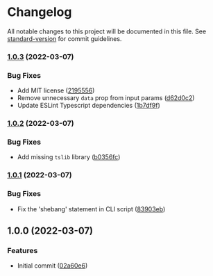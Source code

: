 # Changelog

All notable changes to this project will be documented in this file. See [standard-version](https://github.com/conventional-changelog/standard-version) for commit guidelines.

### [1.0.3](https://github.com/paulkre/wpdeploy/compare/v1.0.2...v1.0.3) (2022-03-07)


### Bug Fixes

* Add MIT license ([2195556](https://github.com/paulkre/wpdeploy/commit/219555640bc9f290113d6738ffaec960bd2fc212))
* Remove unnecessary `data` prop from input params ([d62d0c2](https://github.com/paulkre/wpdeploy/commit/d62d0c28457b6453078a12e99c111546f2c5d115))
* Update ESLint Typescript dependencies ([1b7df9f](https://github.com/paulkre/wpdeploy/commit/1b7df9f95637390a4fd7a6348b99f5861c1aaea7))

### [1.0.2](https://github.com/paulkre/wpdeploy/compare/v1.0.1...v1.0.2) (2022-03-07)


### Bug Fixes

* Add missing `tslib` library ([b0356fc](https://github.com/paulkre/wpdeploy/commit/b0356fcae731fa3d5004786b32ac70d23fbdafe2))

### [1.0.1](https://github.com/paulkre/wpdeploy/compare/v1.0.0...v1.0.1) (2022-03-07)


### Bug Fixes

* Fix the 'shebang' statement in CLI script ([83903eb](https://github.com/paulkre/wpdeploy/commit/83903ebc4f603b7c7f70cbe16e2968803dcb952e))

## 1.0.0 (2022-03-07)


### Features

* Initial commit ([02a60e6](https://github.com/paulkre/wpdeploy/commit/02a60e6602a831421c5bc234a655f36a3938fe4f))
